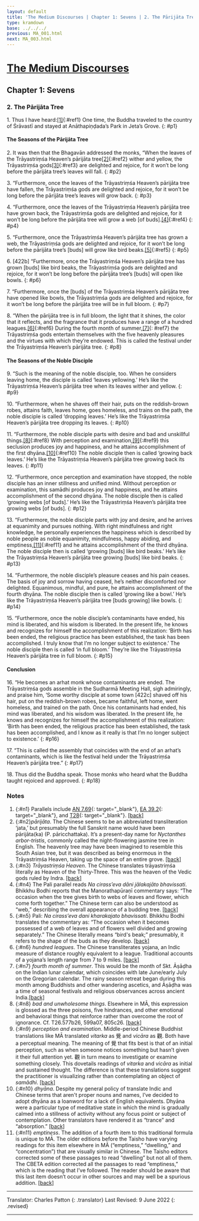 ```yaml
---
layout: default
title: 'The Medium Discourses | Chapter 1: Sevens | 2. The Pārijāta Tree'
type: kramdown
base: ../../../
previous: MA_001.html
next: MA_003.html
---
```

# [The Medium Discourses](index.html)
## Chapter 1: Sevens
### 2. The Pārijāta Tree

1\. Thus I have heard:[\[1\]](#n1){:#ref1} One time, the Buddha traveled to the country of Śrāvastī and stayed at Anāthapiṇḍada’s Park in Jeta’s Grove.
{: #p1}

#### The Seasons of the Pārijāta Tree

2\. It was then that the Bhagavān addressed the monks, “When the leaves of the Trāyastriṃśa Heaven’s pārijāta tree[\[2\]](#n2){:#ref2} wither and yellow, the Trāyastriṃśa gods[\[3\]](#n3){:#ref3} are delighted and rejoice, for it won’t be long before the pārijāta tree’s leaves will fall.
{: #p2}

3\. “Furthermore, once the leaves of the Trāyastriṃśa Heaven’s pārijāta tree have fallen, the Trāyastriṃśa gods are delighted and rejoice, for it won’t be long before the pārijāta tree’s leaves will grow back.
{: #p3}

4\. “Furthermore, once the leaves of the Trāyastriṃśa Heaven’s pārijāta tree have grown back, the Trāyastriṃśa gods are delighted and rejoice, for it won’t be long before the pārijāta tree will grow a web [of buds].[\[4\]](#n4){:#ref4}
{: #p4}

5\. “Furthermore, once the Trāyastriṃśa Heaven’s pārijāta tree has grown a web, the Trāyastriṃśa gods are delighted and rejoice, for it won’t be long before the pārijāta tree’s [buds] will grow like bird beaks.[\[5\]](#n5){:#ref5}
{: #p5}

6\. [422b] “Furthermore, once the Trāyastriṃśa Heaven’s pārijāta tree has grown [buds] like bird beaks, the Trāyastriṃśa gods are delighted and rejoice, for it won’t be long before the pārijāta tree’s [buds] will open like bowls.
{: #p6}

7\. “Furthermore, once the [buds] of the Trāyastriṃśa Heaven’s pārijāta tree have opened like bowls, the Trāyastriṃśa gods are delighted and rejoice, for it won’t be long before the pārijāta tree will be in full bloom.
{: #p7}

8\. “When the pārijāta tree is in full bloom, the light that it shines, the color that it reflects, and the fragrance that it produces have a range of a hundred leagues.[\[6\]](#n6){:#ref6} During the fourth month of summer,[\[7\]](#n7){: #ref7} the Trāyastriṃśa gods entertain themselves with the five heavenly pleasures and the virtues with which they’re endowed. This is called the festival under the Trāyastriṃśa Heaven’s pārijāta tree.
{: #p8}

#### The Seasons of the Noble Disciple

9\. “Such is the meaning of the noble disciple, too. When he considers leaving home, the disciple is called ‘leaves yellowing.’ He’s like the Trāyastriṃśa Heaven’s pārijāta tree when its leaves wither and yellow.
{: #p9}

10\. “Furthermore, when he shaves off their hair, puts on the reddish-brown robes, attains faith, leaves home, goes homeless, and trains on the path, the noble disciple is called ‘dropping leaves.’ He’s like the Trāyastriṃśa Heaven’s pārijāta tree dropping its leaves.
{: #p10}

11\. “Furthermore, the noble disciple parts with desire and bad and unskillful things.[\[8\]](#n8){:#ref8} With perception and examination,[\[9\]](#n9){:#ref9} this seclusion produces joy and happiness, and he attains accomplishment of the first dhyāna.[\[10\]](#n10){:#ref10} The noble disciple then is called ‘growing back leaves.’ He’s like the Trāyastriṃśa Heaven’s pārijāta tree growing back its leaves.
{: #p11}

12\. “Furthermore, once perception and examination have stopped, the noble disciple has an inner stillness and unified mind. Without perception or examination, this samādhi produces joy and happiness, and he attains accomplishment of the second dhyāna. The noble disciple then is called ‘growing webs [of buds].’ He’s like the Trāyastriṃśa Heaven’s pārijāta tree growing webs [of buds].
{: #p12}

13\. “Furthermore, the noble disciple parts with joy and desire, and he arrives at equanimity and pursues nothing. With right mindfulness and right knowledge, he personally experiences the happiness which is described by noble people as noble equanimity, mindfulness, happy abiding, and emptiness,[\[11\]](#n11){:#ref11} and he attains accomplishment of the third dhyāna. The noble disciple then is called ‘growing [buds] like bird beaks.’ He’s like the Trāyastriṃśa Heaven’s pārijāta tree growing [buds] like bird beaks.
{: #p13}

14\. “Furthermore, the noble disciple’s pleasure ceases and his pain ceases. The basis of joy and sorrow having ceased, he’s neither discomforted nor delighted. Equanimous, mindful, and pure, he attains accomplishment of the fourth dhyāna. The noble disciple then is called ‘growing like a bowl.’ He’s like the Trāyastriṃśa Heaven’s pārijāta tree [buds growing] like bowls.
{: #p14}

15\. “Furthermore, once the noble disciple’s contaminants have ended, his mind is liberated, and his wisdom is liberated. In the present life, he knows and recognizes for himself the accomplishment of this realization: ‘Birth has been ended, the religious practice has been established, the task has been accomplished. I truly know that I’m no longer subject to existence.’ The noble disciple then is called ‘in full bloom.’ They’re like the Trāyastriṃśa Heaven’s pārijāta tree in full bloom.
{: #p15}

#### Conclusion

16\. “He becomes an arhat monk whose contaminants are ended. The Trāyastriṃśa gods assemble in the Sudharmā Meeting Hall, sigh admiringly, and praise him, ‘Some worthy disciple at some town [422c] shaved off his hair, put on the reddish-brown robes, became faithful, left home, went homeless, and trained on the path. Once his contaminants had ended, his mind was liberated, and his wisdom was liberated. In the present life, he knows and recognizes for himself the accomplishment of this realization: ‘Birth has been ended, the religious practice has been established, the task has been accomplished, and I know as it really is that I’m no longer subject to existence.’
{: #p16}

17\. “This is called the assembly that coincides with the end of an arhat’s contaminants, which is like the festival held under the Trāyastriṃśa Heaven’s pārijāta tree.”
{: #p17}

18\. Thus did the Buddha speak. Those monks who heard what the Buddha taught rejoiced and approved.
{: #p18}

### Notes

1. {:#n1} Parallels include [AN 7.69](https://suttacentral.net/an7.69){: target="_blank"}, [EA 39.2](https://suttacentral.net/ea39.2){: target="_blank"}, and [T28](https://suttacentral.net/T28){: target="_blank"}. [\[back\]](#ref1)
2. {:#n2}*pārijāta*. The Chinese seems to be an abbreviated transliteration ‘jata,’ but presumably the full Sanskrit name would have been pārijāta(ka) (P. pāricchattaka). It’s a present-day name for *Nyctanthes arbor-tristis*, commonly called the night-flowering jasmine tree in English. The heavenly tree may have been imagined to resemble this South Asian tree, but it was described as being enormous in the Trāyastriṃśa Heaven, taking up the space of an entire grove. [\[back\]](#ref2)
3. {:#n3} *Trāyastriṃśa Heaven*. The Chinese translates trāyastriṃśa literally as Heaven of the Thirty-Three. This was the heaven of the Vedic gods ruled by Indra. [\[back\]](#ref3)
4. {:#n4} The Pali parallel reads *Na cirass’eva dāni jālakajāto bhavissati*. Bhikkhu Bodhi reports that the Manorathapūraṇī commentary says: “The occasion when the tree gives birth to webs of leaves and flower, which come forth together.” The Chinese term can also be understood as “web,” describing the overall appearance of a budding tree. [\[back\]](#ref4)
5. {:#n5} Pali: *Na cirass’eva dani kharakajato bhavissati*. Bhikkhu Bodhi translates the commentary as: “The occasion when it becomes possessed of a web of leaves and of flowers well divided and growing separately.” The Chinese literally means “bird's beak;” presumably, it refers to the shape of the buds as they develop. [\[back\]](#ref5)
6. {:#n6} *hundred leagues*. The Chinese transliterates yojana, an Indic measure of distance roughly equivalent to a league. Traditional accounts of a yojana’s length range from 7 to 9 miles. [\[back\]](#ref6)
7. {:#n7} *fourth month of summer*. This would be the month of Skt. Āṣāḍha on the Indian lunar calendar, which coincides with late June/early July on the Gregorian calendar. The rainy season retreat began during this month among Buddhists and other wandering ascetics, and Āṣāḍha was a time of seasonal festivals and religious observances across ancient India.[\[back\]](#ref7)
8. {:#n8} *bad and unwholesome things*. Elsewhere in MĀ, this expression is glossed as the three poisons, five hindrances, and other emotional and behavioral things that reinforce rather than overcome the root of ignorance. Cf. T26.577b26, 599a07, 805c26. [\[back\]](#ref8)
9. {:#n9} *perception and examination*. Middle-period Chinese Buddhist translations like MĀ translated *vitarka* as 覺 and *vicāra* as 觀. Both have a perceptual meaning. The meaning of 覺 that fits best is that of an initial perception, such as when someone notices something but hasn’t given it their full attention yet. 觀 in turn means to investigate or examine something closely. This dovetails readings of *vitarka* and *vicāra* as initial and sustained thought. The difference is that these translations suggest the practitioner is visualizing rather than contemplating an object of *samādhi*. [\[back\]](#ref9)
10. {:#n10} *dhyāna*. Despite my general policy of translate Indic and Chinese terms that aren't proper nouns and names, I’ve decided to adopt dhyāna as a loanword for a lack of English equivalents. Dhyāna were a particular type of meditative state in which the mind is gradually calmed into a stillness of activity without any focus point or subject of contemplation. Other translators have rendered it as “trance” and “absorption.” [\[back\]](#ref10)
11. {:#n11} *emptiness*. The addition of a fourth item to this traditional formula is unique to MĀ. The older editions before the Taisho have varying readings for this item elsewhere in MĀ (“emptiness,” “dwelling,” and “concentration”) that are visually similar in Chinese. The Taisho editors corrected some of these passages to read “dwelling” but not all of them. The CBETA edition corrected all the passages to read “emptiness,” which is the reading that I’ve followed. The reader should be aware that this last item doesn’t occur in other sources and may well be a spurious addition. [\[back\]](#ref7)

---

Translator: Charles Patton
{: .translator}
Last Revised: 9 June 2022
{: .revised}

---
